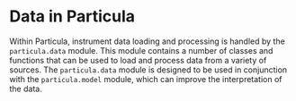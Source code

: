 # Data in Particula

Within Particula, instrument data loading and processing is handled by the
`particula.data` module. This module contains a number of classes and
functions that can be used to load and process data from a variety of
sources. The `particula.data` module is designed to be used in conjunction
with the `particula.model` module, which can improve the interpretation of
the data.